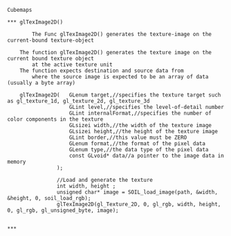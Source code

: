 	Cubemaps

	*** glTexImage2D()
	
			The Func glTexImage2D() generates the texture-image on the current-bound texture-object
	
		The function glTexImage2D() generates the texture image on the current bound texture object
		    at the active texture unit 
		The function expects destination and source data from 
			where the source image is expected to be an array of data (usually a byte array)
			
		glTexImage2D(	GLenum target,//specifies the texture target such as gl_texture_1d, gl_texture_2d, gl_texture_3d
						GLint level,//specifies the level-of-detail number
						GLint internalFormat,//specifies the number of color components in the texture
						GLsizei width,//the width of the texture image
						GLsizei height,//the height of the texture image
						GLint border,//this value must be ZERO
						GLenum format,//the format of the pixel data
						GLenum type,//the data type of the pixel data
						const GLvoid* data//a pointer to the image data in memory
					);
					
					//Load and generate the texture
					int width, height ;
					unsigned char* image = SOIL_load_image(path, &width, &height, 0, soil_load_rgb);
					glTexImage2D(gl_Texture_2D, 0, gl_rgb, width, height, 0, gl_rgb, gl_unsigned_byte, image);
		
					
	***	
